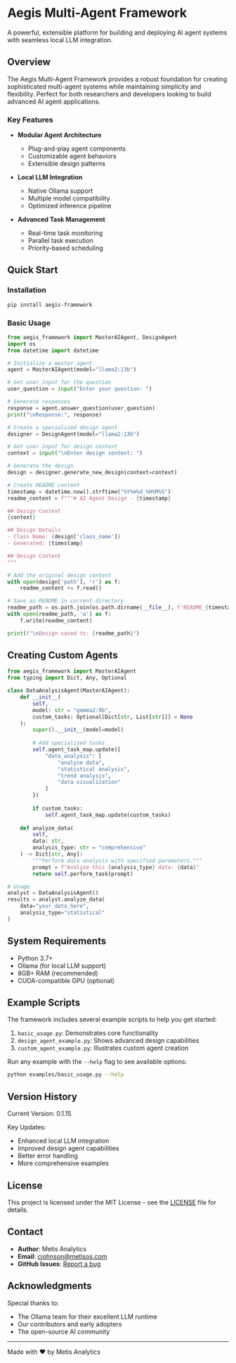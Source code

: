 # Aegis Multi-Agent Framework

A powerful, extensible platform for building and deploying AI agent systems with seamless local LLM integration.

## Overview

The Aegis Multi-Agent Framework provides a robust foundation for creating sophisticated multi-agent systems while maintaining simplicity and flexibility. Perfect for both researchers and developers looking to build advanced AI agent applications.

### Key Features

- **Modular Agent Architecture**
  - Plug-and-play agent components
  - Customizable agent behaviors
  - Extensible design patterns

- **Local LLM Integration**
  - Native Ollama support
  - Multiple model compatibility
  - Optimized inference pipeline

- **Advanced Task Management**
  - Real-time task monitoring
  - Parallel task execution
  - Priority-based scheduling

## Quick Start

### Installation

```bash
pip install aegis-framework
```

### Basic Usage

```python
from aegis_framework import MasterAIAgent, DesignAgent
import os
from datetime import datetime

# Initialize a master agent
agent = MasterAIAgent(model="llama2:13b")

# Get user input for the question
user_question = input("Enter your question: ")

# Generate responses
response = agent.answer_question(user_question)
print("\nResponse:", response)

# Create a specialized design agent
designer = DesignAgent(model="llama2:13b")

# Get user input for design context
context = input("\nEnter design context: ")

# Generate the design
design = designer.generate_new_design(context=context)

# Create README content
timestamp = datetime.now().strftime("%Y%m%d_%H%M%S")
readme_content = f"""# AI Agent Design - {timestamp}

## Design Context
{context}

## Design Details
- Class Name: {design['class_name']}
- Generated: {timestamp}

## Design Content
"""

# Add the original design content
with open(design['path'], 'r') as f:
    readme_content += f.read()

# Save as README in current directory
readme_path = os.path.join(os.path.dirname(__file__), f'README_{timestamp}.md')
with open(readme_path, 'w') as f:
    f.write(readme_content)

print(f"\nDesign saved to: {readme_path}")

```

## Creating Custom Agents

```python
from aegis_framework import MasterAIAgent
from typing import Dict, Any, Optional

class DataAnalysisAgent(MasterAIAgent):
    def __init__(
        self,
        model: str = "gemma2:9b",
        custom_tasks: Optional[Dict[str, List[str]]] = None
    ):
        super().__init__(model=model)
        
        # Add specialized tasks
        self.agent_task_map.update({
            "data_analysis": [
                "analyze data",
                "statistical analysis",
                "trend analysis",
                "data visualization"
            ]
        })
        
        if custom_tasks:
            self.agent_task_map.update(custom_tasks)
    
    def analyze_data(
        self,
        data: str,
        analysis_type: str = "comprehensive"
    ) -> Dict[str, Any]:
        """Perform data analysis with specified parameters."""
        prompt = f"Analyze this {analysis_type} data: {data}"
        return self.perform_task(prompt)

# Usage
analyst = DataAnalysisAgent()
results = analyst.analyze_data(
    data="your_data_here",
    analysis_type="statistical"
)
```

## System Requirements

- Python 3.7+
- Ollama (for local LLM support)
- 8GB+ RAM (recommended)
- CUDA-compatible GPU (optional)

## Example Scripts

The framework includes several example scripts to help you get started:

1. `basic_usage.py`: Demonstrates core functionality
2. `design_agent_example.py`: Shows advanced design capabilities
3. `custom_agent_example.py`: Illustrates custom agent creation

Run any example with the `--help` flag to see available options:
```bash
python examples/basic_usage.py --help
```

## Version History

Current Version: 0.1.15

Key Updates:
- Enhanced local LLM integration
- Improved design agent capabilities
- Better error handling
- More comprehensive examples

## License

This project is licensed under the MIT License - see the [LICENSE](LICENSE) file for details.

## Contact

- **Author**: Metis Analytics
- **Email**: cjohnson@metisos.com
- **GitHub Issues**: [Report a bug](https://github.com/metisos/aegis_framework/issues)

## Acknowledgments

Special thanks to:
- The Ollama team for their excellent LLM runtime
- Our contributors and early adopters
- The open-source AI community

---

Made with ❤️ by Metis Analytics
